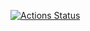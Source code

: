 [![Actions Status](https://github.com/FCO/RedEventStore-Client/actions/workflows/test.yml/badge.svg)](https://github.com/FCO/RedEventStore-Client/actions)



